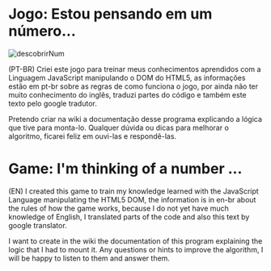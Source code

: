 # Jogo: Estou pensando em um número...

![descobrirNum](https://user-images.githubusercontent.com/50529455/59880751-35421480-9384-11e9-98f7-06d5a643e302.png)

(PT-BR) Criei este jogo para treinar meus conhecimentos aprendidos com a Linguagem JavaScript manipulando o DOM do HTML5, as informações estão em pt-br sobre as regras de como funciona o jogo, por ainda não ter muito conhecimento do inglês, traduzi partes do código e também este texto pelo google tradutor.

Pretendo criar na wiki a documentação desse programa explicando a lógica que tive para monta-lo. Qualquer dúvida ou dicas para melhorar o algoritmo, ficarei feliz em ouvi-las e respondê-las.

# Game: I'm thinking of a number ...

(EN) I created this game to train my knowledge learned with the JavaScript Language manipulating the HTML5 DOM, the information is in en-br about the rules of how the game works, because I do not yet have much knowledge of English, I translated parts of the code and also this text by google translator.

I want to create in the wiki the documentation of this program explaining the logic that I had to mount it. Any questions or hints to improve the algorithm, I will be happy to listen to them and answer them.
